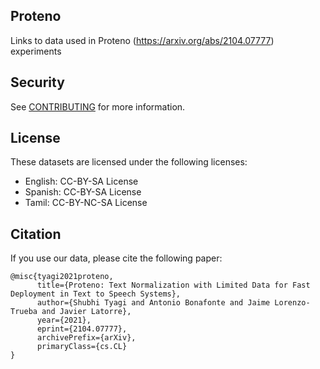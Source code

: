 ## Proteno


Links to data used in Proteno (https://arxiv.org/abs/2104.07777) experiments


## Security

See [CONTRIBUTING](CONTRIBUTING.md#security-issue-notifications) for more information.

## License

These datasets are licensed under the following licenses:

- English: CC-BY-SA License
- Spanish: CC-BY-SA License
- Tamil: CC-BY-NC-SA License

## Citation

If you use our data, please cite the following paper:

```
@misc{tyagi2021proteno,
      title={Proteno: Text Normalization with Limited Data for Fast Deployment in Text to Speech Systems}, 
      author={Shubhi Tyagi and Antonio Bonafonte and Jaime Lorenzo-Trueba and Javier Latorre},
      year={2021},
      eprint={2104.07777},
      archivePrefix={arXiv},
      primaryClass={cs.CL}
}
```
